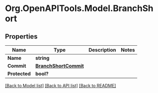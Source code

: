 # Org.OpenAPITools.Model.BranchShort

## Properties

Name | Type | Description | Notes
------------ | ------------- | ------------- | -------------
**Name** | **string** |  | 
**Commit** | [**BranchShortCommit**](BranchShortCommit.md) |  | 
**Protected** | **bool?** |  | 

[[Back to Model list]](../README.md#documentation-for-models) [[Back to API list]](../README.md#documentation-for-api-endpoints) [[Back to README]](../README.md)

